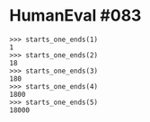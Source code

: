 # HumanEval #083

```
>>> starts_one_ends(1)
1
>>> starts_one_ends(2)
18
>>> starts_one_ends(3)
180
>>> starts_one_ends(4)
1800
>>> starts_one_ends(5)
18000


```

